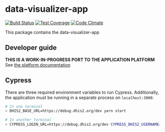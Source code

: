 # data-visualizer-app

[![Build Status](https://travis-ci.org/dhis2/data-visualizer-app.svg)](https://travis-ci.org/dhis2/data-visualizer-app)
[![Test Coverage](https://codeclimate.com/github/dhis2/data-visualizer-app/badges/coverage.svg)](https://codeclimate.com/github/dhis2/data-visualizer-app/coverage)
[![Code Climate](https://codeclimate.com/github/dhis2/data-visualizer-app/badges/gpa.svg)](https://codeclimate.com/github/dhis2/data-visualizer-app)

This package contains the data-visualizer-app

## Developer guide

**THIS IS A WORK-IN-PROGRESS PORT TO THE APPLICATION PLATFORM**
See [the platform documentation](https://platform.dhis2.nu)

## Cypress

There are three required environment variables to run Cypress. Additionally, the application must be running in a separate process on `localhost:3000`:

```sh
# In one terminal
> DHIS2_BASE_URL=https://debug.dhis2.org/dev yarn start

# In another terminal
> CYPRESS_LOGIN_URL=https://debug.dhis2.org/dev CYPRESS_DHIS2_USERNAME=admin CYPRESS_DHIS2_PASSWORD=district yarn cy:e2e:open
```
